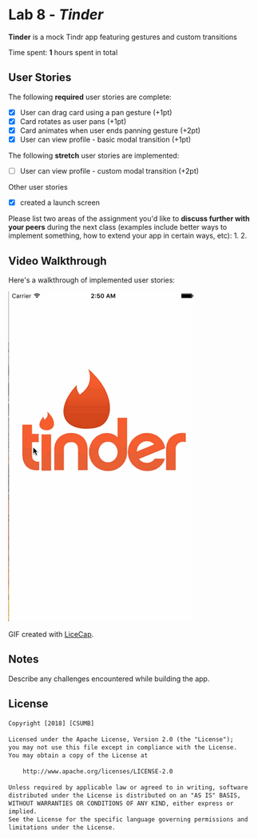 # Lab 8 - *Tinder*

**Tinder** is a mock Tindr app featuring gestures and custom transitions

Time spent: **1** hours spent in total

## User Stories

The following **required** user stories are complete:

- [x] User can drag card using a pan gesture (+1pt)
- [x] Card rotates as user pans (+1pt)
- [x] Card animates when user ends panning gesture (+2pt)
- [x] User can view profile - basic modal transition (+1pt)

The following **stretch** user stories are implemented:

- [ ] User can view profile - custom modal transition (+2pt)

Other user stories
- [x] created a launch screen

Please list two areas of the assignment you'd like to **discuss further with your peers** during the next class (examples include better ways to implement something, how to extend your app in certain ways, etc):
1.
2.

## Video Walkthrough

Here's a walkthrough of implemented user stories:

<img src='https://github.com/ThaliaVillalobos/tinder/blob/master/Demo/tinder.gif' title='Video Walkthrough' width='' alt='Video Walkthrough' />

GIF created with [LiceCap](http://www.cockos.com/licecap/).

## Notes

Describe any challenges encountered while building the app.

## License

    Copyright [2018] [CSUMB]

    Licensed under the Apache License, Version 2.0 (the "License");
    you may not use this file except in compliance with the License.
    You may obtain a copy of the License at

        http://www.apache.org/licenses/LICENSE-2.0

    Unless required by applicable law or agreed to in writing, software
    distributed under the License is distributed on an "AS IS" BASIS,
    WITHOUT WARRANTIES OR CONDITIONS OF ANY KIND, either express or implied.
    See the License for the specific language governing permissions and
    limitations under the License.
